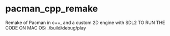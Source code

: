 # pacman_cpp_remake
Remake of Pacman in c++, and a custom 2D engine with SDL2
TO RUN THE CODE ON MAC OS: ./build/debug/play
